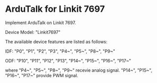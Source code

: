 # ArduTalk for Linkit 7697

Implement ArduTalk on Linkit 7697.

Device Model: "Linkit7697"

The available device features are listed as follows:

IDF: "P0", "P1", "P2", "P3", "P4~", "P5~", "P8~", "P9~"

ODF: "P10", "P11", "P12", "P13", "P14~", "P15~", "P16~", "P17~"

where "P4~", "P5~", "P8~", "P9~" recevie analog signal. "P14~", "P15~", "P16~", "P17~" provide PWM signal.
